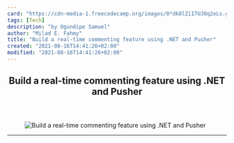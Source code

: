 ```yaml
---
card: "https://cdn-media-1.freecodecamp.org/images/0*dk8lZiI7UJOq2eLs.gif"
tags: [Tech]
description: "by Ogundipe Samuel"
author: "Milad E. Fahmy"
title: "Build a real-time commenting feature using .NET and Pusher"
created: "2021-08-16T14:41:26+02:00"
modified: "2021-08-16T14:41:26+02:00"
---
```

<div class="site-wrapper">
<main id="site-main" class="site-main outer">
<div class="inner">
<article class="post-full post tag-tech tag-startup tag-education tag-programming tag-life-lessons ">
<header class="post-full-header">
<h1 class="post-full-title">Build a real-time commenting feature using .NET and Pusher</h1>
</header>
<figure class="post-full-image">
<picture>
<source media="(max-width: 700px)" sizes="1px" srcset="data:image/gif;base64,R0lGODlhAQABAIAAAAAAAP///yH5BAEAAAAALAAAAAABAAEAAAIBRAA7 1w">
<source media="(min-width: 701px)" sizes="(max-width: 800px) 400px,
(max-width: 1170px) 700px,
1400px" srcset="https://cdn-media-1.freecodecamp.org/images/0*dk8lZiI7UJOq2eLs.gif 300w,
https://cdn-media-1.freecodecamp.org/images/0*dk8lZiI7UJOq2eLs.gif 600w,
https://cdn-media-1.freecodecamp.org/images/0*dk8lZiI7UJOq2eLs.gif 1000w,
https://cdn-media-1.freecodecamp.org/images/0*dk8lZiI7UJOq2eLs.gif 2000w">
<img onerror="this.style.display='none'" src="https://cdn-media-1.freecodecamp.org/images/0*dk8lZiI7UJOq2eLs.gif" alt="Build a real-time commenting feature using .NET and Pusher">
</picture>
</figure>
<section class="post-full-content">
<div class="post-content medium-migrated-article">
</div>
<hr>
</section>
</article>
</div>
</main>
</div>
<!-- Google Tag Manager (noscript) -->
<!-- End Google Tag Manager (noscript) -->
